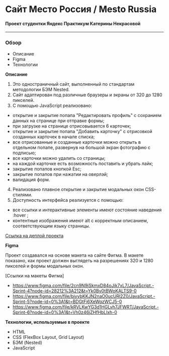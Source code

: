 # Сайт Место Россия / Mesto Russia
#### Проект студентки Яндекс Практикум Катерины Некрасовой
-----
### Обзор
* Описание
* Figma
* Технологии

**Описание**

1. Это одностраничный сайт, выполненный по стандартам методологии БЭМ Nested. 
2. Сайт адаптирован под различные браузеры и экраны от 320 до 1280 пикселей.
3. С помощью JavaScript реализовано: 

- открытие и закрытие попапа "Редактировать профиль" с сохранием данных на странице при отправке формы;
- при загрузке на странице отрисовывается 6 карточек;
- открытие и закрытие попапа "Добавить карточку" с отрисовкой созданных карточек в начале списка;
- все отрисованные и созданные карточки можно открыть в отдельном попапе, развернув на большой экран фотографию с подписью;
- все карточки можно удалить со страницы;
- на каждой карточке есть возможность поставить и убрать лайк;
- закрытие попапов кнопкой Esc;
- закрытие попапов при нажатии на оверлэй;
- валидация форм.

4. Реализовано плавное открытие и закрытие модальных окон CSS-стилями.
5. Доступность интерфейса реализуется с помощью:

- все ссылки и интерактивные элементы имеют состояние наведения :hover ;
- контентные изображения имеют alt с корректным описанием, соответствующим языку страницы.

[Ссылка на деплой проекта](https://californikate.github.io/mesto/)

**Figma**

Проект создавался на основе макета на сайте Фигма. В макете показано, как проект должен выглядеть на разрешениях 320 и 1280 пикселей и формы модальных окон.

[Ссылки на макеты Фигма]
* https://www.figma.com/file/2cn9N9jSkmxD84oJik7xL7/JavaScript.-Sprint-4?node-id=28212%3A212&t=Yk0Bv0tBWoKALTS9-0
* https://www.figma.com/file/bjyvbKKJN2naO0ucURl2Z0/JavaScript.-Sprint-5?node-id=0%3A1&t=BDGtFi6XeWqzWCJ5-0
* https://www.figma.com/file/kRVLKwYG3d1HGLvh7JFWRT/JavaScript.-Sprint-6?node-id=0%3A1&t=Vh0z46jZHfHbLlxh-0

**Технологии, используемые в проекте**

* HTML
* CSS (FlexBox Layout, Grid Layout)
* БЭМ (Nested)
* JavaScript